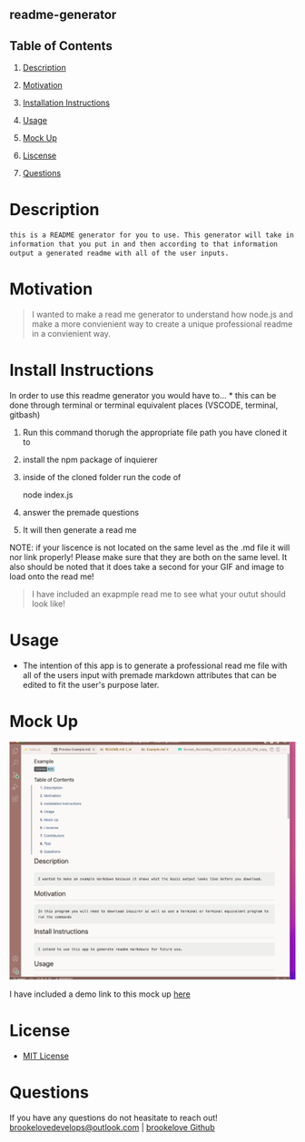 ## readme-generator

## Table of Contents

1. [Description](#description)

2. [Motivation](#motivation)

3. [Installation Instructions](#installation-instructions)

4. [Usage](#usage)

5. [Mock Up](#mock-up)

6. [Liscense](#license)

7. [Questions](#questions)

# Description

    this is a README generator for you to use. This generator will take in information that you put in and then according to that information output a generated readme with all of the user inputs.

# Motivation

> I wanted to make a read me generator to understand how node.js and make a more convienient way to create a unique professional readme in a convienient way.

# Install Instructions

In order to use this readme generator you would have to...
    * this can be done through terminal or terminal equivalent places (VSCODE, terminal, gitbash)

1. Run this command thorugh the appropriate file path you have cloned it to

2. install the npm package of inquierer

3. inside of the cloned folder run the code of

    node index.js

4. answer the premade questions

5. It will then generate a read me

NOTE: if your liscence is not located on the same level as the .md file it will nor link properly! Please make sure that they are both on the same level. It also should be noted that it does take a second for your GIF and image to load onto the read me!

> I have included an exapmple read me to see what your outut should look like!

# Usage

* The intention of this app is to generate a professional read me file with all of the users input with premade markdown attributes that can be edited to fit the user's purpose later.

# Mock Up

![Image of ${reponame}](./assets/stillimage.png)


I have included a demo link to this mock up [here](https://drive.google.com/file/d/1mI7fn2DPPsW7cYRJdx1vKf_0m0nEn8tI/view 
)

# License

* [MIT License](./LICENSE)

# Questions

If you have any questions do not heasitate to reach out!
brookelovedevelops@outlook.com |
[brookelove Github](https://github.com/brookelove)